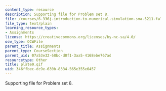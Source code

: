 ```yaml
---
content_type: resource
description: Supporting file for Problem set 8.
file: /courses/6-336j-introduction-to-numerical-simulation-sma-5211-fall-2003/346ffbecdc9e630b8334565e355e6457_plate9.qif
file_type: text/plain
learning_resource_types:
- Assignments
license: https://creativecommons.org/licenses/by-nc-sa/4.0/
ocw_type: OCWFile
parent_title: Assignments
parent_type: CourseSection
parent_uid: 07a53e32-68bc-d0f1-3aa5-4168ebe767ad
resourcetype: Other
title: plate9.qif
uid: 346ffbec-dc9e-630b-8334-565e355e6457
---
```

Supporting file for Problem set 8.